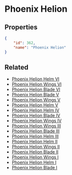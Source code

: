 # Phoenix Helion

<no description available>

## Properties

```json
{
    "id": 362,
    "name": "Phoenix Helion"
}
```

## Related

- [Phoenix Helion Helm VI](../items/20773-phoenix-helion-helm-vi.md)
- [Phoenix Helion Wings VI](../items/20782-phoenix-helion-wings-vi.md)
- [Phoenix Helion Blade VI](../items/20777-phoenix-helion-blade-vi.md)
- [Phoenix Helion Blade V](../items/20776-phoenix-helion-blade-v.md)
- [Phoenix Helion Wings V](../items/20781-phoenix-helion-wings-v.md)
- [Phoenix Helion Helm V](../items/20772-phoenix-helion-helm-v.md)
- [Phoenix Helion Helm IV](../items/20771-phoenix-helion-helm-iv.md)
- [Phoenix Helion Blade IV](../items/20775-phoenix-helion-blade-iv.md)
- [Phoenix Helion Wings IV](../items/20780-phoenix-helion-wings-iv.md)
- [Phoenix Helion Wings III](../items/20779-phoenix-helion-wings-iii.md)
- [Phoenix Helion Blade III](../items/20774-phoenix-helion-blade-iii.md)
- [Phoenix Helion Helm III](../items/20770-phoenix-helion-helm-iii.md)
- [Phoenix Helion Helm II](../items/20769-phoenix-helion-helm-ii.md)
- [Phoenix Helion Wings II](../items/20778-phoenix-helion-wings-ii.md)
- [Phoenix Helion Blade II](../items/20768-phoenix-helion-blade-ii.md)
- [Phoenix Helion Wings I](../items/20766-phoenix-helion-wings-i.md)
- [Phoenix Helion Helm I](../items/20765-phoenix-helion-helm-i.md)
- [Phoenix Helion Blade I](../items/20767-phoenix-helion-blade-i.md)

